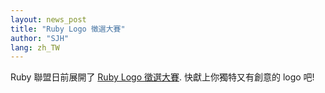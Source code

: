 ```yaml
---
layout: news_post
title: "Ruby Logo 徵選大賽"
author: "SJH"
lang: zh_TW
---
```


Ruby 聯盟日前展開了 [Ruby Logo 徵選大賽][1]. 快獻上你獨特又有創意的 logo 吧!



[1]: http://www.ruby-assn.org/logo-contest.html.en 
